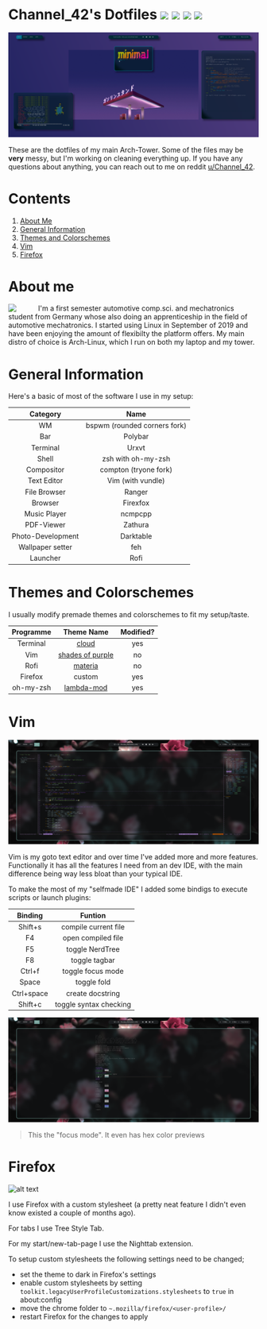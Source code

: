 # Channel_42's Dotfiles ![](https://img.shields.io/badge/Branch-Tower-purple.svg) [![](https://img.shields.io/badge/Branch-Laptop-green.svg)](https://github.com/channel-42/dotfiles/tree/master) ![](https://img.shields.io/badge/License-MIT-orange.svg) ![](https://img.shields.io/badge/Distro-Arch-blue.svg)

![alt text](https://github.com/channel-42/dotfiles/blob/tower_branch/.resources/screenshot1.png "Screenshot of my desktop")

These are the dotfiles of my main Arch-Tower. Some of the files may be **very** messy, but I'm working on cleaning everything up. If you have any questions about anything, you can reach out to me on reddit [u/Channel_42](https://www.reddit.com/user/Channel_42).

# Contents
1. [About Me](#about-me)     
2. [General Information](#general-information)      
3. [Themes and Colorschemes](#themes-and-colorschemes)       
4. [Vim](#vim)       
5. [Firefox](#firefox)      


# About me

<img align="left" border="0" padding="4" src="https://github.com/channel-42/dotfiles/blob/master/Pictures/arch_senko.png" width="60">
I'm a first semester automotive comp.sci. and mechatronics student from Germany whose also doing an apprenticeship in the field of automotive mechatronics.   
I started using Linux in September of 2019 and have been enjoying the amount of flexibilty the platform offers. My main distro of choice is Arch-Linux, which I run on both my laptop and my tower.   

# General Information

Here's a basic of most of the software I use in my setup:

| Category | Name |
|:--------:|:----:|
|WM| bspwm (rounded corners fork)|
|Bar|Polybar|
|Terminal|Urxvt|
|Shell|zsh with oh-my-zsh|
|Compositor|compton (tryone fork)|
|Text Editor|Vim (with vundle)|
|File Browser|Ranger|
|Browser|Firexfox|
|Music Player|ncmpcpp|
|PDF-Viewer|Zathura|
|Photo-Development|Darktable|
|Wallpaper setter|feh|
|Launcher|Rofi|

# Themes and Colorschemes

I usually modify premade themes and colorschemes to fit my setup/taste.

| Programme | Theme Name | Modified? |
|:--------:|:----:|:-------:|
|Terminal|[cloud](http://terminal.sexy/#AAAA____Iign1ajjnHXdmJiuZUqWYlVmqdHf5uvlXW90zXScY7CwwMDdV4a8PzRChJ2i2dbP)|yes|
|Vim|[shades of purple](https://github.com/Rigellute/shades-of-purple.vim)|no|
|Rofi|[materia](https://github.com/DefunctLizard/materia-rofi-theme/blob/master/README.md)|no|
|Firefox|custom|yes|
|oh-my-zsh|[lambda-mod](https://github.com/halfo/lambda-mod-zsh-theme)|yes|

# Vim 

![](https://github.com/channel-42/dotfiles/blob/tower_branch/.resources/vim1.png)

Vim is my goto text editor and over time I've added more and more features. Functionally it has all the features I need from an dev IDE, with the main difference being way less bloat than your typical IDE.

To make the most of my "selfmade IDE" I added some bindigs to execute scripts or launch plugins:

| Binding | Funtion | 
|:--------:|:----:|
|Shift+s|compile current file|
|F4| open compiled file|
|F5| toggle NerdTree|
|F8| toggle tagbar|
|Ctrl+f| toggle focus mode|
|Space| toggle fold|
|Ctrl+space| create docstring|
|Shift+c| toggle syntax checking|


![](https://github.com/channel-42/dotfiles/blob/tower_branch/.resources/vim2.png)

> This the "focus mode". It even has hex color previews  

# Firefox

![alt text](https://github.com/channel-42/dotfiles/blob/master/.resources/screenshot2.png "Screenshot of Firefox")

I use Firefox with a custom stylesheet (a pretty neat feature I didn't even know existed a couple of months ago).

For tabs I use Tree Style Tab.

For my start/new-tab-page I use the Nighttab extension.

To setup custom stylesheets the following settings need to be changed;
- set the theme to dark in Firefox's settings
- enable custom stylesheets by setting `toolkit.legacyUserProfileCustomizations.stylesheets` to `true` in about:config
- move the chrome folder to `~.mozilla/firefox/<user-profile>/`
- restart Firefox for the changes to apply



